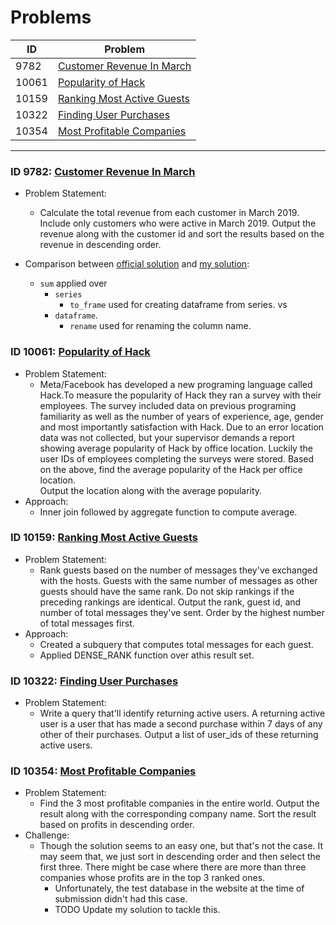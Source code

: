 # Problems

|   ID   | Problem  |
|--------|----------|
|   9782 |[Customer Revenue In March](#id-9782-customer-revenue-in-march)|
|  10061 |[Popularity of Hack](#id-10061-popularity-of-hack)|
|  10159 |[Ranking Most Active Guests](#id-10159-ranking-most-active-guests)|
|  10322 |[Finding User Purchases](#id-10322-finding-user-purchases)|
|  10354 |[Most Profitable Companies](#id-10354-most-profitable-companies)|

-------------------------------------------------------------

### ID 9782: [Customer Revenue In March](https://platform.stratascratch.com/coding/9782-customer-revenue-in-march?code_type=2)
- Problem Statement:
    - Calculate the total revenue from each customer in March 2019. Include only customers who were active in March 2019.
    Output the revenue along with the customer id and sort the results based on the revenue in descending order.

- Comparison between [official solution](../src/python/customer_revenue_march_official_solution.py) and [my solution](../src/python/customer_revenue_march.py):
    - ```sum``` applied over
        - ```series```
            - ```to_frame``` used for creating dataframe from series.
          vs 
        - ```dataframe```.
            - ```rename``` used for renaming the column name.

### ID 10061: [Popularity of Hack](https://platform.stratascratch.com/coding/10061-popularity-of-hack?code_type=1)
- Problem Statement:
    - Meta/Facebook has developed a new programing language called Hack.To measure the popularity of Hack they ran a survey with their employees. The survey included data on previous programing familiarity as well as the number of years of experience, age, gender and most importantly satisfaction with Hack. Due to an error location data was not collected, but your supervisor demands a report showing average popularity of Hack by office location. Luckily the user IDs of employees completing the surveys were stored.
    Based on the above, find the average popularity of the Hack per office location.  
    Output the location along with the average popularity.
- Approach:
    - Inner join followed by aggregate function to compute average.

### ID 10159: [Ranking Most Active Guests](https://platform.stratascratch.com/coding/10159-ranking-most-active-guests?code_type=1)
- Problem Statement:
    - Rank guests based on the number of messages they've exchanged with the hosts. Guests with the same number of messages as other guests should have the same rank. Do not skip rankings if the preceding rankings are identical.
Output the rank, guest id, and number of total messages they've sent. Order by the highest number of total messages first.
- Approach:
    - Created a subquery that computes total messages for each guest.
    - Applied DENSE_RANK function over athis result set.

### ID 10322: [Finding User Purchases](https://platform.stratascratch.com/coding/10322-finding-user-purchases?code_type=2)
- Problem Statement:
    - Write a query that'll identify returning active users. A returning active user is a user that has made a second purchase within 7 days of any other of their purchases. Output a list of user_ids of these returning active users.

### ID 10354: [Most Profitable Companies](https://platform.stratascratch.com/coding/10354-most-profitable-companies?code_type=1)
- Problem Statement:
    - Find the 3 most profitable companies in the entire world.
Output the result along with the corresponding company name.
Sort the result based on profits in descending order.
- Challenge:
    - Though the solution seems to an easy one, but that's not the case. It may seem that, we just sort in descending order and then select the first three. There might be case where there are more than three companies whose profits are in the top 3 ranked ones.
        - Unfortunately, the test database in the website at the time of submission didn't had this case.
        - TODO Update my solution to tackle this.
